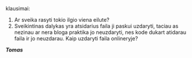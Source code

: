 klausimai:
1) Ar sveika rasyti tokio ilgio viena eilute?
2) Sveikintinas dalykas yra atsidarius faila ji paskui uzdaryti, taciau as nezinau ar nera bloga praktika
   jo neuzdaryti, nes kode dukart atidarau faila ir jo neuzdarau. Kaip uzdaryti faila onlineryje?

___Tomas___






